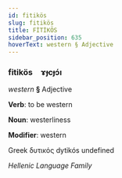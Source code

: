 ```yaml
---
id: fitikös
slug: fitikös
title: FİTİKÖS
sidebar_position: 635
hoverText: western § Adjective
---
```


### fitikös&emsp;<span kind="abugida">ɤɟcɟɔ́ı</span>

*western* **§** Adjective

**Verb**: to be western

**Noun**: westerliness

**Modifier**: western

Greek δυτικός dytikós undefined

*Hellenic Language Family*